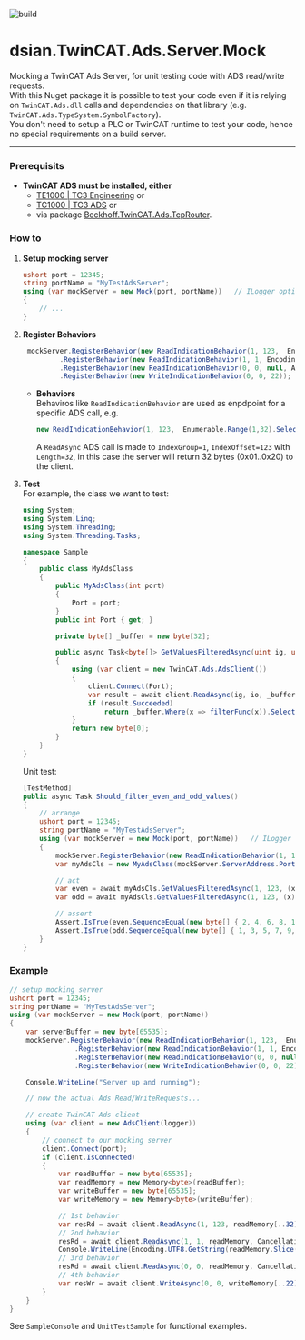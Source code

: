 
![build](https://github.com/densogiaichned/dsian.TwinCAT.Ads.Server.Mock/workflows/nuget/badge.svg)
# dsian.TwinCAT.Ads.Server.Mock

Mocking a TwinCAT Ads Server, for unit testing code with ADS read/write requests.  
With this Nuget package it is possible to test your code even if it is relying on `TwinCAT.Ads.dll` calls and dependencies on that library (e.g. `TwinCAT.Ads.TypeSystem.SymbolFactory`).  
You don't need to setup a PLC or TwinCAT runtime to test your code, hence no special requirements on a build server.

---

### Prerequisits
* **TwinCAT ADS must be installed, either**  
  * [TE1000 | TC3 Engineering](https://www.beckhoff.com/en-en/products/automation/twincat/te1xxx-twincat-3-engineering/te1000.html) or
  * [TC1000 | TC3 ADS](https://www.beckhoff.com/en-en/products/automation/twincat/tc1xxx-twincat-3-base/tc1000.html) or
  * via package [Beckhoff.TwinCAT.Ads.TcpRouter](https://www.nuget.org/packages/Beckhoff.TwinCAT.Ads.TcpRouter/).  
  
### How to
1. **Setup mocking server**  
    ```csharp
    ushort port = 12345;
    string portName = "MyTestAdsServer";
    using (var mockServer = new Mock(port, portName))   // ILogger optional
    {
        // ...
    }
    ```
2. **Register Behaviors**
   ```csharp
    mockServer.RegisterBehavior(new ReadIndicationBehavior(1, 123,  Enumerable.Range(1,32).Select(i => (byte)i).ToArray()))
            .RegisterBehavior(new ReadIndicationBehavior(1, 1, Encoding.UTF8.GetBytes("acting as a ADS server")))
            .RegisterBehavior(new ReadIndicationBehavior(0, 0, null, AdsErrorCode.DeviceAccessDenied))
            .RegisterBehavior(new WriteIndicationBehavior(0, 0, 22));
    ```
    * **Behaviors**  
    Behaviros like `ReadIndicationBehavior` are used as enpdpoint for a specific ADS call, e.g.  
        ```csharp
        new ReadIndicationBehavior(1, 123,  Enumerable.Range(1,32).Select(i => (byte)i).ToArray())
        ```
        A `ReadAsync` ADS call is made to `IndexGroup=1`, `IndexOffset=123` with `Length=32`, in this case the server will return 32 bytes (0x01..0x20) to the client.

3. **Test**  
    For example, the class we want to test:
    ```csharp
    using System;
    using System.Linq;
    using System.Threading;
    using System.Threading.Tasks;

    namespace Sample
    {
        public class MyAdsClass
        {
            public MyAdsClass(int port)
            {
                Port = port;
            }
            public int Port { get; }

            private byte[] _buffer = new byte[32];

            public async Task<byte[]> GetValuesFilteredAsync(uint ig, uint io, Func<byte, bool> filterFunc)
            {
                using (var client = new TwinCAT.Ads.AdsClient())
                {
                    client.Connect(Port);
                    var result = await client.ReadAsync(ig, io, _buffer, CancellationToken.None);
                    if (result.Succeeded)
                        return _buffer.Where(x => filterFunc(x)).Select(x => x).ToArray();
                }
                return new byte[0];
            }
        }
    }
    ```
    Unit test:
    ```csharp
    [TestMethod]
    public async Task Should_filter_even_and_odd_values()
    {
        // arrange
        ushort port = 12345;
        string portName = "MyTestAdsServer";
        using (var mockServer = new Mock(port, portName))   // ILogger optional
        {
            mockServer.RegisterBehavior(new ReadIndicationBehavior(1, 123, Enumerable.Range(1, 32).Select(i => (byte)i).ToArray()));
            var myAdsCls = new MyAdsClass(mockServer.ServerAddress.Port);

            // act
            var even = await myAdsCls.GetValuesFilteredAsync(1, 123, (x) => x % 2 == 0);
            var odd = await myAdsCls.GetValuesFilteredAsync(1, 123, (x) => x % 2 != 0);

            // assert
            Assert.IsTrue(even.SequenceEqual(new byte[] { 2, 4, 6, 8, 10, 12, 14, 16, 18, 20, 22, 24, 26, 28, 30, 32 }));
            Assert.IsTrue(odd.SequenceEqual(new byte[] { 1, 3, 5, 7, 9, 11, 13, 15, 17, 19, 21, 23, 25, 27, 29, 31 }));
        }
    }
    ```
### Example  
```csharp
// setup mocking server
ushort port = 12345;
string portName = "MyTestAdsServer";
using (var mockServer = new Mock(port, portName))
{
    var serverBuffer = new byte[65535];
    mockServer.RegisterBehavior(new ReadIndicationBehavior(1, 123,  Enumerable.Range(1,32).Select(i => (byte)i).ToArray()))
                .RegisterBehavior(new ReadIndicationBehavior(1, 1, Encoding.UTF8.GetBytes("acting as a ADS server")))
                .RegisterBehavior(new ReadIndicationBehavior(0, 0, null, AdsErrorCode.DeviceAccessDenied))
                .RegisterBehavior(new WriteIndicationBehavior(0, 0, 22));

    Console.WriteLine("Server up and running");

    // now the actual Ads Read/WriteRequests...

    // create TwinCAT Ads client
    using (var client = new AdsClient(logger))
    {
        // connect to our mocking server
        client.Connect(port);
        if (client.IsConnected)
        {
            var readBuffer = new byte[65535];
            var readMemory = new Memory<byte>(readBuffer);
            var writeBuffer = new byte[65535];
            var writeMemory = new Memory<byte>(writeBuffer);

            // 1st behavior
            var resRd = await client.ReadAsync(1, 123, readMemory[..32], CancellationToken.None);
            // 2nd behavior
            resRd = await client.ReadAsync(1, 1, readMemory, CancellationToken.None);
            Console.WriteLine(Encoding.UTF8.GetString(readMemory.Slice(0,resRd.ReadBytes).Span));
            // 3rd behavior
            resRd = await client.ReadAsync(0, 0, readMemory, CancellationToken.None);
            // 4th behavior
            var resWr = await client.WriteAsync(0, 0, writeMemory[..22], CancellationToken.None);
        }
    }
}
```
See `SampleConsole` and `UnitTestSample` for functional examples.


